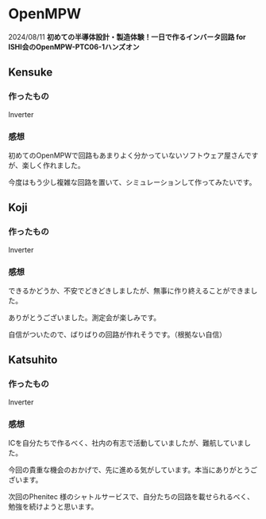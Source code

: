 # OpenMPW
2024/08/11
**初めての半導体設計・製造体験！一日で作るインバータ回路 for ISHI会のOpenMPW-PTC06-1ハンズオン**

## Kensuke

### 作ったもの

Inverter

### 感想

初めてのOpenMPWで回路もあまりよく分かっていないソフトウェア屋さんですが、楽しく作れました。

今度はもう少し複雑な回路を置いて、シミュレーションして作ってみたいです。

## Koji

### 作ったもの

Inverter

### 感想

できるかどうか、不安でどきどきしましたが、無事に作り終えることができました。

ありがとうございました。測定会が楽しみです。

自信がついたので、ばりばりの回路が作れそうです。（根拠ない自信）

## Katsuhito

### 作ったもの

Inverter

### 感想

ICを自分たちで作るべく、社内の有志で活動していましたが、難航していました。

今回の貴重な機会のおかげで、先に進める気がしています。本当にありがとうございます。

次回のPhenitec 様のシャトルサービスで、自分たちの回路を載せられるべく、勉強を続けようと思います。
